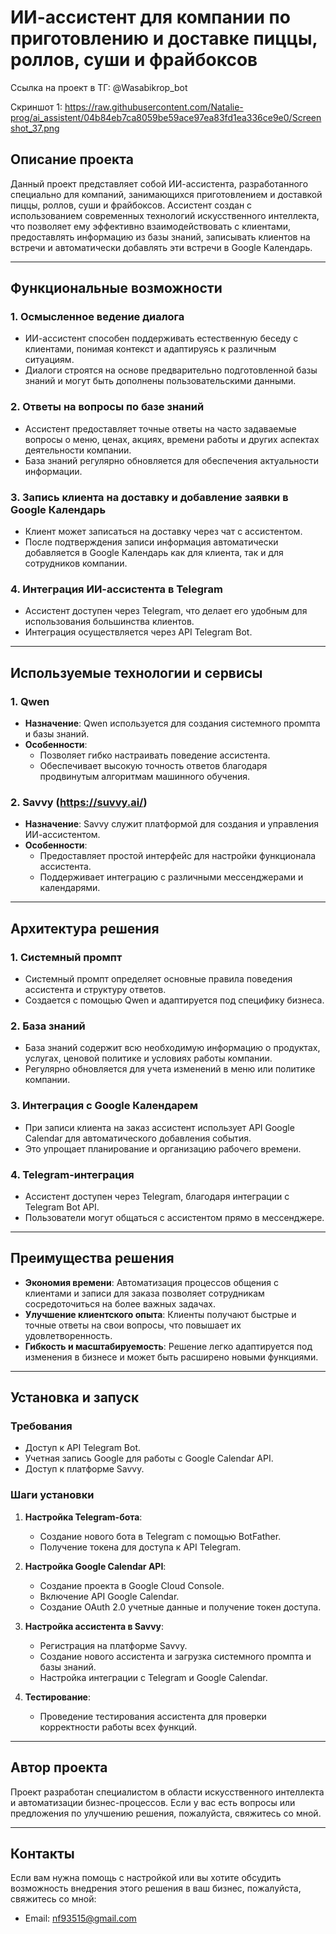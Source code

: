 # ИИ-ассистент для компании по приготовлению и доставке пиццы, роллов, суши и фрайбоксов

Ссылка на проект в ТГ: @Wasabikrop_bot 


Скриншот 1: https://raw.githubusercontent.com/Natalie-prog/ai_assistent/04b84eb7ca8059be59ace97ea83fd1ea336ce9e0/Screenshot_37.png

## Описание проекта

Данный проект представляет собой ИИ-ассистента, разработанного специально для компаний, занимающихся приготовлением и доставкой пиццы, роллов, суши и фрайбоксов. Ассистент создан с использованием современных технологий искусственного интеллекта, что позволяет ему эффективно взаимодействовать с клиентами, предоставлять информацию из базы знаний, записывать клиентов на встречи и автоматически добавлять эти встречи в Google Календарь.

---

## Функциональные возможности

### 1. **Осмысленное ведение диалога**
   - ИИ-ассистент способен поддерживать естественную беседу с клиентами, понимая контекст и адаптируясь к различным ситуациям.
   - Диалоги строятся на основе предварительно подготовленной базы знаний и могут быть дополнены пользовательскими данными.

### 2. **Ответы на вопросы по базе знаний**
   - Ассистент предоставляет точные ответы на часто задаваемые вопросы о меню, ценах, акциях, времени работы и других аспектах деятельности компании.
   - База знаний регулярно обновляется для обеспечения актуальности информации.

### 3. **Запись клиента на доставку и добавление заявки в Google Календарь**
   - Клиент может записаться на доставку через чат с ассистентом.
   - После подтверждения записи информация автоматически добавляется в Google Календарь как для клиента, так и для сотрудников компании.

### 4. **Интеграция ИИ-ассистента в Telegram**
   - Ассистент доступен через Telegram, что делает его удобным для использования большинства клиентов.
   - Интеграция осуществляется через API Telegram Bot.

---

## Используемые технологии и сервисы

### 1. **Qwen**
   - **Назначение**: Qwen используется для создания системного промпта и базы знаний.
   - **Особенности**:
     - Позволяет гибко настраивать поведение ассистента.
     - Обеспечивает высокую точность ответов благодаря продвинутым алгоритмам машинного обучения.

### 2. **Savvy (https://suvvy.ai/)**
   - **Назначение**: Savvy служит платформой для создания и управления ИИ-ассистентом.
   - **Особенности**:
     - Предоставляет простой интерфейс для настройки функционала ассистента.
     - Поддерживает интеграцию с различными мессенджерами и календарями.

---

## Архитектура решения

### 1. **Системный промпт**
   - Системный промпт определяет основные правила поведения ассистента и структуру ответов.
   - Создается с помощью Qwen и адаптируется под специфику бизнеса.

### 2. **База знаний**
   - База знаний содержит всю необходимую информацию о продуктах, услугах, ценовой политике и условиях работы компании.
   - Регулярно обновляется для учета изменений в меню или политике компании.

### 3. **Интеграция с Google Календарем**
   - При записи клиента на заказ ассистент использует API Google Calendar для автоматического добавления события.
   - Это упрощает планирование и организацию рабочего времени.

### 4. **Telegram-интеграция**
   - Ассистент доступен через Telegram, благодаря интеграции с Telegram Bot API.
   - Пользователи могут общаться с ассистентом прямо в мессенджере.

---

## Преимущества решения

- **Экономия времени**: Автоматизация процессов общения с клиентами и записи для заказа позволяет сотрудникам сосредоточиться на более важных задачах.
- **Улучшение клиентского опыта**: Клиенты получают быстрые и точные ответы на свои вопросы, что повышает их удовлетворенность.
- **Гибкость и масштабируемость**: Решение легко адаптируется под изменения в бизнесе и может быть расширено новыми функциями.

---

## Установка и запуск

### Требования
- Доступ к API Telegram Bot.
- Учетная запись Google для работы с Google Calendar API.
- Доступ к платформе Savvy.

### Шаги установки
1. **Настройка Telegram-бота**:
   - Создание нового бота в Telegram с помощью BotFather.
   - Получение токена для доступа к API Telegram.

2. **Настройка Google Calendar API**:
   - Создание проекта в Google Cloud Console.
   - Включение API Google Calendar.
   - Создание OAuth 2.0 учетные данные и получение токен доступа.

3. **Настройка ассистента в Savvy**:
   - Регистрация на платформе Savvy.
   - Создание нового ассистента и загрузка системного промпта и базы знаний.
   - Настройка интеграции с Telegram и Google Calendar.

4. **Тестирование**:
   - Проведение тестирования ассистента для проверки корректности работы всех функций.

---


## Автор проекта

Проект разработан  специалистом в области искусственного интеллекта и автоматизации бизнес-процессов. Если у вас есть вопросы или предложения по улучшению решения, пожалуйста, свяжитесь со мной.

---


## Контакты

Если вам нужна помощь с настройкой или вы хотите обсудить возможность внедрения этого решения в ваш бизнес, пожалуйста, свяжитесь со мной:

- Email: nf93515@gmail.com

